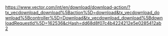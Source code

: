 https://www.vector.com/int/en/download/download-action/?tx_vecdownload_download%5Baction%5D=download&tx_vecdownload_download%5Bcontroller%5D=Download&tx_vecdownload_download%5BdownloadRequestId%5D=162536&cHash=dd68d8f07c4b4224212e5e0285412ab2